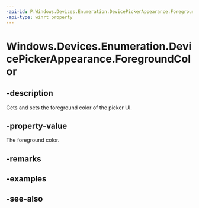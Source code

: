 ----api-id: P:Windows.Devices.Enumeration.DevicePickerAppearance.ForegroundColor
-api-type: winrt property
---<!-- Property syntaxpublic Windows.UI.Color ForegroundColor { get;  set; }--># Windows.Devices.Enumeration.DevicePickerAppearance.ForegroundColor## -descriptionGets and sets the foreground color of the picker UI.## -property-valueThe foreground color.## -remarks## -examples## -see-also
